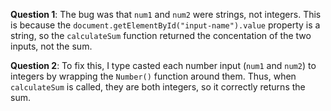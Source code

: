 **Question 1**:
The bug was that `num1` and `num2` were strings, not integers. This is because the `document.getElementById("input-name").value` property is a string, so the `calculateSum` function returned the concentation of the two inputs, not the sum.

**Question 2**:
To fix this, I type casted each number input (`num1` and `num2`) to integers by wrapping the `Number()` function around them. Thus, when `calculateSum` is called, they are both integers, so it correctly returns the sum.
